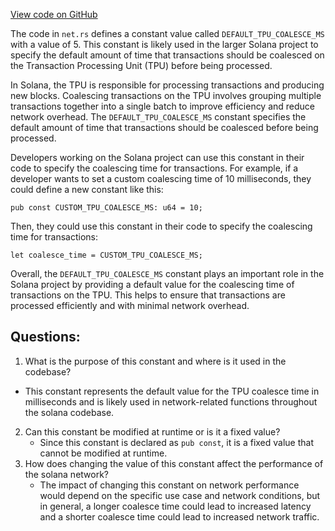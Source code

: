 [View code on GitHub](https://github.com/solana-labs/solana/blob/master/sdk/src/net.rs)

The code in `net.rs` defines a constant value called `DEFAULT_TPU_COALESCE_MS` with a value of 5. This constant is likely used in the larger Solana project to specify the default amount of time that transactions should be coalesced on the Transaction Processing Unit (TPU) before being processed. 

In Solana, the TPU is responsible for processing transactions and producing new blocks. Coalescing transactions on the TPU involves grouping multiple transactions together into a single batch to improve efficiency and reduce network overhead. The `DEFAULT_TPU_COALESCE_MS` constant specifies the default amount of time that transactions should be coalesced before being processed. 

Developers working on the Solana project can use this constant in their code to specify the coalescing time for transactions. For example, if a developer wants to set a custom coalescing time of 10 milliseconds, they could define a new constant like this:

```
pub const CUSTOM_TPU_COALESCE_MS: u64 = 10;
```

Then, they could use this constant in their code to specify the coalescing time for transactions:

```
let coalesce_time = CUSTOM_TPU_COALESCE_MS;
```

Overall, the `DEFAULT_TPU_COALESCE_MS` constant plays an important role in the Solana project by providing a default value for the coalescing time of transactions on the TPU. This helps to ensure that transactions are processed efficiently and with minimal network overhead.
## Questions: 
 1. What is the purpose of this constant and where is it used in the codebase?
   - This constant represents the default value for the TPU coalesce time in milliseconds and is likely used in network-related functions throughout the solana codebase.
2. Can this constant be modified at runtime or is it a fixed value?
   - Since this constant is declared as `pub const`, it is a fixed value that cannot be modified at runtime.
3. How does changing the value of this constant affect the performance of the solana network?
   - The impact of changing this constant on network performance would depend on the specific use case and network conditions, but in general, a longer coalesce time could lead to increased latency and a shorter coalesce time could lead to increased network traffic.
